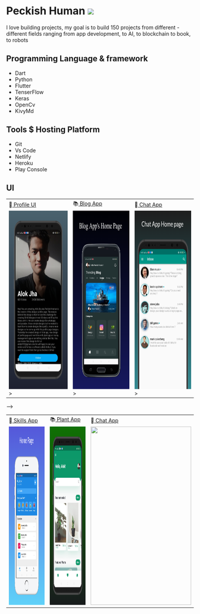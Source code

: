 # Peckish Human <img src=https://github.githubassets.com/images/icons/emoji/octocat.png height=30px>
I love building projects, my goal is to build 150 projects from different - different fields ranging from app development, to AI, to blockchain to book, to robots 

## Programming Language & framework

* Dart
* Python
* Flutter
* TenserFlow
* Keras
* OpenCv
* KivyMd

## Tools $ Hosting Platform
* Git
* Vs Code
* Netlify
* Heroku
* Play Console

    
## UI
<table>
  <tr>
    <td>📃<a href='https://github.com/alokjha2/profileUI'> Profile UI</td>
    <td>📚<a href='https://github.com/alokjha2/blogappui'> Blog App </td>
    <td>📰<a href='https://github.com/alokjha2/chatAppUi'> Chat App </td>

  </tr>
  <tr>
    <td>
        <img src="https://github.com/alokjha2/profileUI/blob/main/screenshots/screen_2.png" width=270 height=480>>
    </td>
   <td>
        <img src="https://github.com/alokjha2/blogappui/blob/main/screenshots/screen_5.png" width=270 height=480>>
    </td>
   <td>
        <img src="https://github.com/alokjha2/chatAppUi/blob/main/screenshots/screen_3.png" width=270 height=480>>
    </td>
    
  </tr> 
  <tr>

<table>
  <tr>
    <td>📃<a href='https://github.com/alokjha2/skillsApp'> Skills App</td>
    <td>📚<a href='https://github.com/alokjha2/PlantUi'> Plant App </td>
    <td>📰<a href='https://github.com/alokjha2/chatAppUi'> Chat App </td>
  </tr>
  <tr>
    <td>
        <img src="https://github.com/alokjha2/skillsApp/blob/main/screenshots/screen_3.png"  width=270 height=480>
    </td>
   <td>
        <img src="https://github.com/alokjha2/PlantUi/blob/main/screenshots/screen_3.png"  width=270 height=480>
    </td>
     <td>
        <img src="https://github.com/khurramrizvi/designer_news/blob/master/ss/andro_ss1.png"  width=270 height=480 >
    </td> 
  </tr> -->
  </table>
    <!-- <td>📰<a href='https://github.com/alokjha2/ecommerceapp'> Ecommerce App </td>
  
 ### 
 <table>
  <tr> 
    <td>🕸️<a href='https://github.com/khurramrizvi/flutterfolio'> About me with Flutter Web</td>
  </tr>
  <tr>
    <td>
      <img src="https://github.com/khurramrizvi/flutterfolio/blob/master/ss/full.png" width="480" >
    </td>
  </tr>
 </table>
 
 ### Native Android Apps

<details>
  <summary> 
    👀 see more
  </summary>

<table>
  <tr>
    <td>
       RCOE: Rizvi College of Engineering Portal
    </td>
   </tr>
   
   <tr>
    <td>
        <img src="https://play-lh.googleusercontent.com/-0_2LRP082c2SPyxtCGleJL176jWPPg5Sv9Qj1ggEZUOC0O5lEh_7WAJb-q5pdM85Q=w720-h310-rw" height="250">
        <img src="https://play-lh.googleusercontent.com/7IP3floGNjnkQUiinZCuLyjn7CoLD_YXfHw55h7alFEi50PvFfgNi-aXRFknK-kDD5U=w720-h310-rw" height="250">
        <img src="https://play-lh.googleusercontent.com/ks5ZVmN-6QZO-jWcPGsBgfmJEERhSLkwHkBGYLGLpDFf5wkKyHlranV5nRCgm52eOOQ=w720-h310-rw" height="250">
        <img src="https://play-lh.googleusercontent.com/91WwdshzrdTXJ9zOFRM_3H4hAjCpePUf8SfrfBS66ElWh7zBumjDbxgqhbhAFxgWZw=w720-h310-rw" height="250">
  </td>
  </tr>
</table>

<table>
  <tr>
    <td>
      CGPA2Percent (MU) - CGPA to % for conversion App as per Mumbai University
    </td>
   </tr>
   
   <tr>
    <td>
        <img src="https://play-lh.googleusercontent.com/5ajgqI9dkQO9oRHuww5E1jjbzFdd8Z6mPsLF1CwUL0Rea0ycH_8Y8gOLa29EhbTidt9l=w720-h310-rw" height="250">
        <img src="https://play-lh.googleusercontent.com/llJychH_uyoA2Pl_ZLdrCvQp3o41OiCJqwEl9NbRv0b9zarZrDTi1_Kh5rUlH2itFoE=w720-h310-rw" height="250">
        <img src="https://play-lh.googleusercontent.com/tMGNw6RdvtvF6CFkp-r-sSRZGlspa8eXvEYpO0_xMpTh8wYyDdO9_PLXlxOf2QNq9is=w720-h310-rw" height="250">
        <img src="https://play-lh.googleusercontent.com/O6KzXed2HwDLFkqzijo-LYQmSoWtbQ5GHQKOGWuc7etUhJM0pbP6f5qK_M0ivMF6g_Hc=w720-h310-rw" height="250">
  </td>
  </tr>
</table>



<a href='https://play.google.com/store/apps/developer?id=Khurram+Rizvi'>
      <img src=https://play.google.com/intl/en_us/badges/static/images/badges/en_badge_web_generic.png width= 200>
</a> 
</details> 
 
 
## <a href='https://github.com/khurramrizvi?tab=repositories'>and many more....

### You are AWESOME, just believe in YOURSELF 🔥🔥 

![](https://komarev.com/ghpvc/?username=khurramrizvi&color=blueviolet&style=flat-square)
